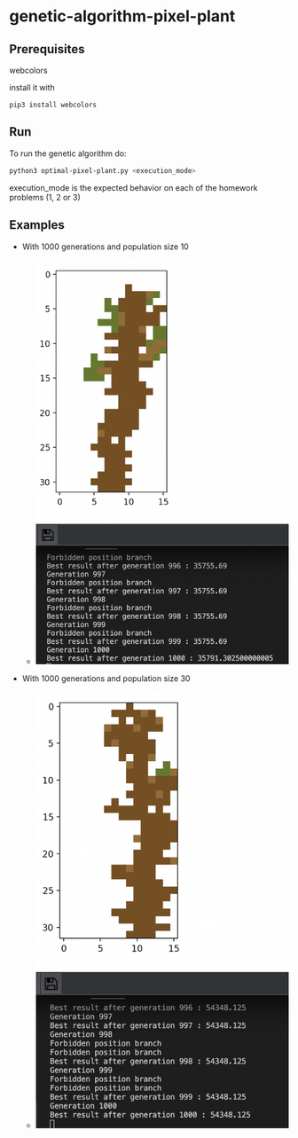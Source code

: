 # genetic-algorithm-pixel-plant

## Prerequisites

webcolors

install it with
```
pip3 install webcolors
```

## Run

To run the genetic algorithm do:
```sh
python3 optimal-pixel-plant.py <execution_mode>
```
execution_mode is the expected behavior on each of the homework problems (1, 2 or 3)

## Examples

* With 1000 generations and population size 10
  * ![](images/gen1000-pop10.png)

* With 1000 generations and population size 30
  * ![](images/gen1000-pop30.png)
